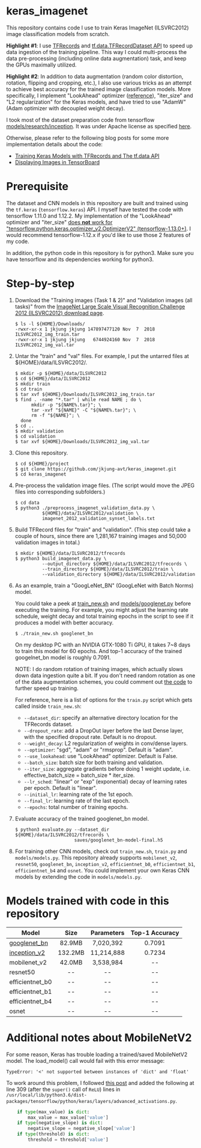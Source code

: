 keras_imagenet
==============

This repository contains code I use to train Keras ImageNet (ILSVRC2012) image classification models from scratch.

**Highlight #1**: I use [TFRecords](https://www.tensorflow.org/tutorials/load_data/tf_records) and [tf.data.TFRecordDataset API](https://www.tensorflow.org/api_docs/python/tf/data/TFRecordDataset) to speed up data ingestion of the training pipeline.  This way I could multi-process the data pre-processing (including online data augmentation) task, and keep the GPUs maximally utilized.

**Highlight #2**: In addition to data augmentation (random color distortion, rotation, flipping and cropping, etc.), I also use various tricks as an attempt to achieve best accuracy for the trained image classification models.  More specifically, I implement "LookAhead" optimizer ([reference](https://arxiv.org/abs/1907.08610)), "iter_size" and "L2 regularization" for the Keras models, and have tried to use "AdamW" (Adam optimizer with decoupled weight decay).

I took most of the dataset preparation code from tensorflow [models/research/inception](https://github.com/tensorflow/models/tree/master/research/inception).  It was under Apache license as specified [here](https://github.com/tensorflow/models/blob/master/LICENSE).

Otherwise, please refer to the following blog posts for some more implementation details about the code:

* [Training Keras Models with TFRecords and The tf.data API](https://jkjung-avt.github.io/tfrecords-for-keras/)
* [Displaying Images in TensorBoard](https://jkjung-avt.github.io/tensorboard-images/)

# Prerequisite

The dataset and CNN models in this repository are built and trained using the `tf.keras` (`tensorflow.keras`) API.  I myself have tested the code with tensorflow 1.11.0 and 1.12.2.  My implementation of the "LookAhead" optimizer and "iter_size" [does **not** work for "tensorflow.python.keras.optimizer_v2.OptimizerV2" (tensorflow-1.13.0+)](https://github.com/keras-team/keras/issues/3556).  I would recommend tensorflow-1.12.x if you'd like to use those 2 features of my code.

In addition, the python code in this repository is for python3.  Make sure you have tensorflow and its dependencies working for python3.

# Step-by-step

1. Download the "Training images (Task 1 & 2)" and "Validation images (all tasks)" from the [ImageNet Large Scale Visual Recognition Challenge 2012 (ILSVRC2012) download page](http://www.image-net.org/challenges/LSVRC/2012/nonpub-downloads).

   ```shell
   $ ls -l ${HOME}/Downloads/
   -rwxr-xr-x 1 jkjung jkjung 147897477120 Nov  7  2018 ILSVRC2012_img_train.tar
   -rwxr-xr-x 1 jkjung jkjung   6744924160 Nov  7  2018 ILSVRC2012_img_val.tar
   ```

2. Untar the "train" and "val" files.  For example, I put the untarred files at ${HOME}/data/ILSVRC2012/.

   ```shell
   $ mkdir -p ${HOME}/data/ILSVRC2012
   $ cd ${HOME}/data/ILSVRC2012
   $ mkdir train
   $ cd train
   $ tar xvf ${HOME}/Downloads/ILSVRC2012_img_train.tar
   $ find . -name "*.tar" | while read NAME ; do \
         mkdir -p "${NAME%.tar}"; \
         tar -xvf "${NAME}" -C "${NAME%.tar}"; \
         rm -f "${NAME}"; \
     done
   $ cd ..
   $ mkdir validation
   $ cd validation
   $ tar xvf ${HOME}/Downloads/ILSVRC2012_img_val.tar
   ```

3. Clone this repository.

   ```shell
   $ cd ${HOME}/project
   $ git clone https://github.com/jkjung-avt/keras_imagenet.git
   $ cd keras_imagenet
   ```

4. Pre-process the validation image files.  (The script would move the JPEG files into corresponding subfolders.)

   ```shell
   $ cd data
   $ python3 ./preprocess_imagenet_validation_data.py \
             ${HOME}/data/ILSVRC2012/validation \
             imagenet_2012_validation_synset_labels.txt
   ```

5. Build TFRecord files for "train" and "validation".  (This step could take a couple of hours, since there are 1,281,167 training images and 50,000 validation images in total.)

   ```shell
   $ mkdir ${HOME}/data/ILSVRC2012/tfrecords
   $ python3 build_imagenet_data.py \
             --output_directory ${HOME}/data/ILSVRC2012/tfrecords \
             --train_directory ${HOME}/data/ILSVRC2012/train \
             --validation_directory ${HOME}/data/ILSVRC2012/validation
   ```

6. As an example, train a "GoogLeNet_BN" (GoogLeNet with Batch Norms) model.

   You could take a peek at [train_new.sh](https://github.com/jkjung-avt/keras_imagenet/blob/master/train_new.sh) and [models/googlenet.py](https://github.com/jkjung-avt/keras_imagenet/blob/master/models/googlenet.py) before executing the training.  For example, you might adjust the learning rate schedule, weight decay and total training epochs in the script to see if it produces a model with better accuracy.

   ```shell
   $ ./train_new.sh googlenet_bn
   ```

   On my desktop PC with an NVIDIA GTX-1080 Ti GPU, it takes 7~8 days to train this model for 60 epochs.  And top-1 accuracy of the trained googelnet_bn model is roughly 0.7091.

   NOTE: I do random rotation of training images, which actually slows down data ingestion quite a bit.  If you don't need random rotation as one of the data augmentation schemes, you could comment out [the code](https://github.com/jkjung-avt/keras_imagenet/blob/master/utils/image_processing.py#L354) to further speed up training.

   For reference, here is a list of options for the `train.py` script which gets called inside `train_new.sh`:

   * `--dataset_dir`: specify an alternative directory location for the TFRecords dataset.
   * `--dropout_rate`: add a DropOut layer before the last Dense layer, with the specified dropout rate.  Default is no dropout.
   * `--weight_decay`: L2 regularization of weights in conv/dense layers.
   * `--optimizer`: "sgd", "adam" or "rmsprop".  Default is "adam".
   * `--use_lookahead`: use "LookAhead" optimizer.  Default is False.
   * `--batch_size`: batch size for both training and validation.
   * `--iter_size`: aggregate gradients before doing 1 weight update, i.e. effective_batch_size = batch_size * iter_size.
   * `--lr_sched`: "linear" or "exp" (exponential) decay of learning rates per epoch.  Default is "linear".
   * `--initial_lr`: learning rate of the 1st epoch.
   * `--final_lr`: learning rate of the last epoch.
   * `--epochs`: total number of training epochs.

7. Evaluate accuracy of the trained googlenet_bn model.

   ```shell
   $ python3 evaluate.py --dataset_dir ${HOME}/data/ILSVRC2012/tfrecords \
                         saves/googlenet_bn-model-final.h5
   ```

8. For training other CNN models, check out `train_new.sh`, `train.py` and `models/models.py`.  This repository already supports `mobilenet_v2`, `resnet50`, `googlenet_bn`, `inception_v2`, `efficientnet_b0`, `efficientnet_b1`, `efficientnet_b4` and `osnet`.  You could implement your own Keras CNN models by extending the code in `models/models.py`.

# Models trained with code in this repository

|      Model                                                                         |   Size   | Parameters | Top-1 Accuracy |
| -----------------------------------------------------------------------------------| :------: | :--------: | :------------: |
| [googlenet_bn](https://drive.google.com/open?id=1EW-ShppeSkaaqSDiaHIojWEil0jMR93k) |  82.9MB  |  7,020,392 |      0.7091    |
| [inception_v2](https://drive.google.com/open?id=1yWIvHtvnPJIFcc7QMZ7aaW9nK0dbJ6z-) | 132.2MB  | 11,214,888 |      0.7234    |
| mobilenet_v2                                                                       |  42.0MB  |  3,538,984 |       --       |
| resnet50                                                                           |    --    |     --     |       --       |
| efficientnet_b0                                                                    |    --    |     --     |       --       |
| efficientnet_b1                                                                    |    --    |     --     |       --       |
| efficientnet_b4                                                                    |    --    |     --     |       --       |
| osnet                                                                              |    --    |     --     |       --       |

# Additional notes about MobileNetV2

For some reason, Keras has trouble loading a trained/saved MobileNetV2 model.  The load_model() call would fail with this error message:

  `TypeError: '<' not supported between instances of 'dict' and 'float'`

To work around this problem, I followed [this post](https://github.com/tensorflow/tensorflow/issues/22697#issuecomment-436301471) and added the following at line 309 (after the `super()` call of `ReLU`) lines in `/usr/local/lib/python3.6/dist-packages/tensorflow/python/keras/layers/advanced_activations.py`.

  ```python
      if type(max_value) is dict:
          max_value = max_value['value']
      if type(negative_slope) is dict:
          negative_slope = negative_slope['value']
      if type(threshold) is dict:
          threshold = threshold['value']
  ```
